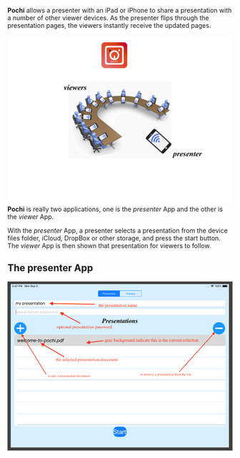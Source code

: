 
**Pochi** allows a presenter with an iPad or iPhone to share a presentation with a number of other viewer devices. 
As the presenter flips through the presentation pages, the viewers instantly receive the updated pages.


![overview](images/overview.png)
**Pochi** is really two applications, one is the *presenter* App and the other is the *viewer* App.

With the *presenter* App, a presenter selects a presentation from the device files folder, iCloud, DropBox or other storage, 
and press the start button. The *viewer* App is then shown that presentation for viewers to follow.

## The presenter App

![presenter](images/presenterpage.png)




 